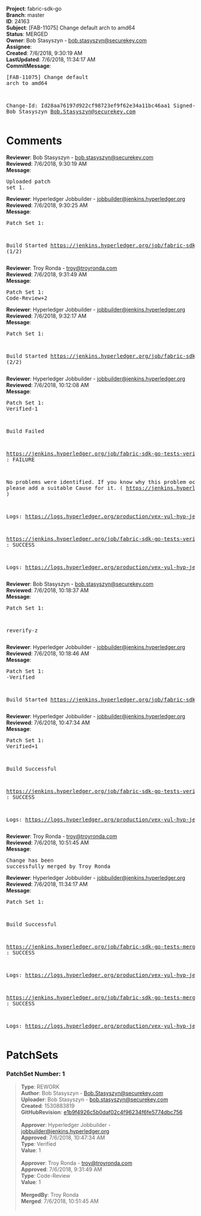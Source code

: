 <strong>Project</strong>: fabric-sdk-go<br><strong>Branch</strong>: master<br><strong>ID</strong>: 24163<br><strong>Subject</strong>: [FAB-11075] Change default arch to amd64<br><strong>Status</strong>: MERGED<br><strong>Owner</strong>: Bob Stasyszyn - bob.stasyszyn@securekey.com<br><strong>Assignee</strong>:<br><strong>Created</strong>: 7/6/2018, 9:30:19 AM<br><strong>LastUpdated</strong>: 7/6/2018, 11:34:17 AM<br><strong>CommitMessage</strong>:<br><pre>[FAB-11075] Change default arch to amd64

Change-Id: Id28aa76197d922cf98723ef9f62e34a11bc46aa1
Signed-off-by: Bob Stasyszyn <Bob.Stasyszyn@securekey.com>
</pre><h1>Comments</h1><strong>Reviewer</strong>: Bob Stasyszyn - bob.stasyszyn@securekey.com<br><strong>Reviewed</strong>: 7/6/2018, 9:30:19 AM<br><strong>Message</strong>: <pre>Uploaded patch set 1.</pre><strong>Reviewer</strong>: Hyperledger Jobbuilder - jobbuilder@jenkins.hyperledger.org<br><strong>Reviewed</strong>: 7/6/2018, 9:30:25 AM<br><strong>Message</strong>: <pre>Patch Set 1:

Build Started https://jenkins.hyperledger.org/job/fabric-sdk-go-tests-verify-s390x/3181/ (1/2)</pre><strong>Reviewer</strong>: Troy Ronda - troy@troyronda.com<br><strong>Reviewed</strong>: 7/6/2018, 9:31:49 AM<br><strong>Message</strong>: <pre>Patch Set 1: Code-Review+2</pre><strong>Reviewer</strong>: Hyperledger Jobbuilder - jobbuilder@jenkins.hyperledger.org<br><strong>Reviewed</strong>: 7/6/2018, 9:32:17 AM<br><strong>Message</strong>: <pre>Patch Set 1:

Build Started https://jenkins.hyperledger.org/job/fabric-sdk-go-tests-verify-x86_64/3204/ (2/2)</pre><strong>Reviewer</strong>: Hyperledger Jobbuilder - jobbuilder@jenkins.hyperledger.org<br><strong>Reviewed</strong>: 7/6/2018, 10:12:08 AM<br><strong>Message</strong>: <pre>Patch Set 1: Verified-1

Build Failed 

https://jenkins.hyperledger.org/job/fabric-sdk-go-tests-verify-s390x/3181/ : FAILURE

No problems were identified. If you know why this problem occurred, please add a suitable Cause for it. ( https://jenkins.hyperledger.org/job/fabric-sdk-go-tests-verify-s390x/3181/ )

Logs: https://logs.hyperledger.org/production/vex-yul-hyp-jenkins-3/fabric-sdk-go-tests-verify-s390x/3181

https://jenkins.hyperledger.org/job/fabric-sdk-go-tests-verify-x86_64/3204/ : SUCCESS

Logs: https://logs.hyperledger.org/production/vex-yul-hyp-jenkins-3/fabric-sdk-go-tests-verify-x86_64/3204</pre><strong>Reviewer</strong>: Bob Stasyszyn - bob.stasyszyn@securekey.com<br><strong>Reviewed</strong>: 7/6/2018, 10:18:37 AM<br><strong>Message</strong>: <pre>Patch Set 1:

reverify-z</pre><strong>Reviewer</strong>: Hyperledger Jobbuilder - jobbuilder@jenkins.hyperledger.org<br><strong>Reviewed</strong>: 7/6/2018, 10:18:46 AM<br><strong>Message</strong>: <pre>Patch Set 1: -Verified

Build Started https://jenkins.hyperledger.org/job/fabric-sdk-go-tests-verify-s390x/3183/</pre><strong>Reviewer</strong>: Hyperledger Jobbuilder - jobbuilder@jenkins.hyperledger.org<br><strong>Reviewed</strong>: 7/6/2018, 10:47:34 AM<br><strong>Message</strong>: <pre>Patch Set 1: Verified+1

Build Successful 

https://jenkins.hyperledger.org/job/fabric-sdk-go-tests-verify-s390x/3183/ : SUCCESS

Logs: https://logs.hyperledger.org/production/vex-yul-hyp-jenkins-3/fabric-sdk-go-tests-verify-s390x/3183</pre><strong>Reviewer</strong>: Troy Ronda - troy@troyronda.com<br><strong>Reviewed</strong>: 7/6/2018, 10:51:45 AM<br><strong>Message</strong>: <pre>Change has been successfully merged by Troy Ronda</pre><strong>Reviewer</strong>: Hyperledger Jobbuilder - jobbuilder@jenkins.hyperledger.org<br><strong>Reviewed</strong>: 7/6/2018, 11:34:17 AM<br><strong>Message</strong>: <pre>Patch Set 1:

Build Successful 

https://jenkins.hyperledger.org/job/fabric-sdk-go-tests-merge-x86_64/775/ : SUCCESS

Logs: https://logs.hyperledger.org/production/vex-yul-hyp-jenkins-3/fabric-sdk-go-tests-merge-x86_64/775

https://jenkins.hyperledger.org/job/fabric-sdk-go-tests-merge-s390x/724/ : SUCCESS

Logs: https://logs.hyperledger.org/production/vex-yul-hyp-jenkins-3/fabric-sdk-go-tests-merge-s390x/724</pre><h1>PatchSets</h1><h3>PatchSet Number: 1</h3><blockquote><strong>Type</strong>: REWORK<br><strong>Author</strong>: Bob Stasyszyn - Bob.Stasyszyn@securekey.com<br><strong>Uploader</strong>: Bob Stasyszyn - bob.stasyszyn@securekey.com<br><strong>Created</strong>: 1530883819<br><strong>GitHubRevision</strong>: [e1b9f4926c5b0daf02c4f96234f6fe5774dbc756](https://github.com/hyperledger/fabric-sdk-go/commit/e1b9f4926c5b0daf02c4f96234f6fe5774dbc756)<br><br><strong>Approver</strong>: Hyperledger Jobbuilder - jobbuilder@jenkins.hyperledger.org<br><strong>Approved</strong>: 7/6/2018, 10:47:34 AM<br><strong>Type</strong>: Verified<br><strong>Value</strong>: 1<br><br><strong>Approver</strong>: Troy Ronda - troy@troyronda.com<br><strong>Approved</strong>: 7/6/2018, 9:31:49 AM<br><strong>Type</strong>: Code-Review<br><strong>Value</strong>: 1<br><br><strong>MergedBy</strong>: Troy Ronda<br><strong>Merged</strong>: 7/6/2018, 10:51:45 AM<br><br></blockquote>